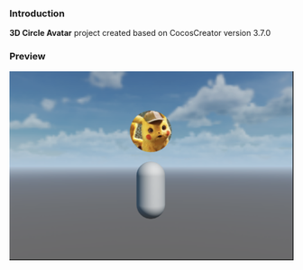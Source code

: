### Introduction
**3D Circle Avatar** project created based on CocosCreator version 3.7.0

### Preview
![image](../../../image/202211/2022111401.png)